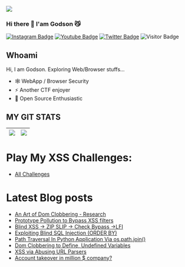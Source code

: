 <a href="https://twitter.com/0xGodson_"><img align="center" src="https://hellofuture.orange.com/app/uploads/2021/04/home-HF_GA-1920x1080-CYBERSECU.gif"/></a>

### Hi there 👋 I'am Godson 😼


[![Instagram Badge](https://img.shields.io/badge/-0xGodson-purple?style=plastic-square&logo=instagram&logoColor=white&link=https://instagram.com/0xgodson/)](https://instagram.com/0xgodson)
[![Youtube Badge](https://img.shields.io/badge/-0xGodson-red?style=plastic-square&logo=youtube&logoColor=white&link=https://www.youtube.com/codingpotter)](https://www.youtube.com/)
[![Twitter Badge](https://img.shields.io/badge/-0xGodson-blue?style=plastic-square&logo=twitter&logoColor=white&link=https://www.twitter.com/codingpotter)](https://www.twitter.com/0xGodson_)
![Visitor Badge](https://visitor-badge.laobi.icu/badge?page_id=0xGodson)


## Whoami

Hi, I am Godson. Exploring Web/Browser stuffs...

- 🕸️ WebApp / Browser Security
- ⚡️ Another CTF enjoyer
- 🔭 Open Source Enthusiastic



## MY GIT STATS
<img src="https://github-readme-stats.vercel.app/api?username=0xgodson&&show_icons=true&count_private=true"/>|<img src="https://github-readme-streak-stats.herokuapp.com/?user=0xgodson"/>|
|---|---|


# Play My XSS Challenges: 
- <a href="https://0xgodson.me/my-ctfs">All Challenges</a>

# Latest Blog posts
<!-- BLOG-POST-LIST:START -->
- [An Art of Dom Clobbering - Research](https://0xgodson.me/blogs/2022-07-21-art-of-dom-clobbering/)
- [Prototype Pollution to Bypass XSS filters](https://0xgodson.me/blogs/2022-06-03-intigriti-may-chal/)
- [Blind XSS -> ZIP SLIP -> Check Bypass ->LFI](https://0xgodson.me/blogs/2022-05-23-zipslip/)
- [Exploiting Blind SQL Injection (ORDER BY)](https://0xgodson.me/blogs/2022-05-01-blind-sqli/)
- [Path Traversal In Python Application Via os.path.join()](https://0xgodson.me/blogs/2022-04-09-path-traversal-via-join/)
- [Dom Clobbering to Define, Undefined Variables](https://0xgodson.me/blogs/2022-03-28-dom-clobbering/)
- [XSS via Abusing URL Parsers](https://0xgodson.me/blogs/2022-03-28-wcs-xss401/)
- [Account takeover in million $ company?](https://0xgodson.medium.com/account-takeover-in-million-company-report-rejected-whats-wrong-60041f1815fb)
<!-- BLOG-POST-LIST:END -->

	
